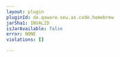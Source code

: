```yaml
---
layout: plugin
pluginId: de.qaware.seu.as.code.homebrew
jarSha1: INVALID
isJarAvailable: false
error: NONE
violations: []

---
```

